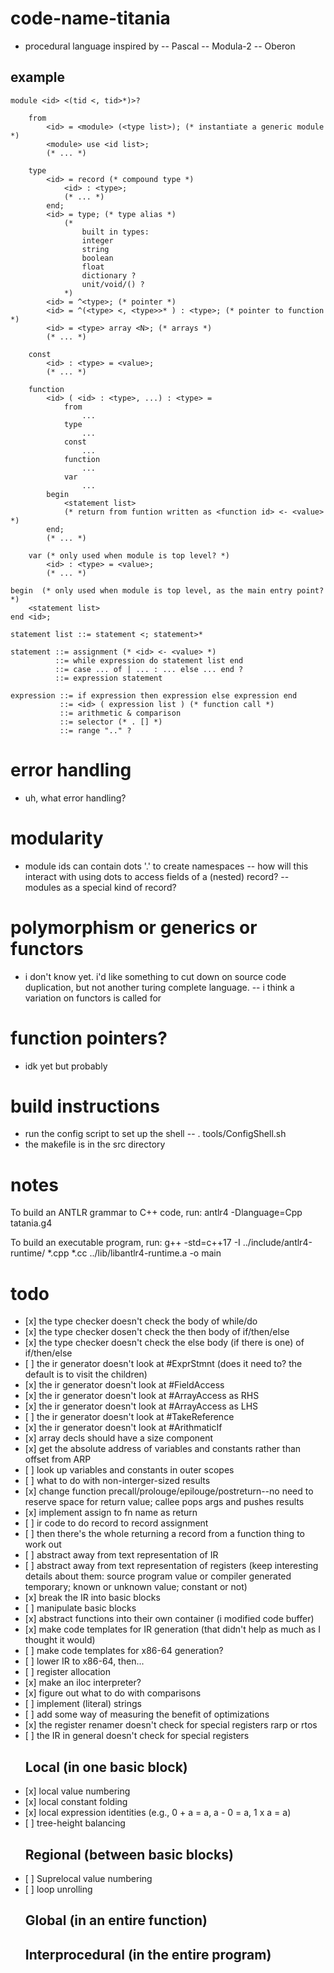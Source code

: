 # code-name-titania
- procedural language inspired by 
-- Pascal
-- Modula-2
-- Oberon

## example

    module <id> <(tid <, tid>*)>?
        
        from 
            <id> = <module> (<type list>); (* instantiate a generic module *)
            <module> use <id list>;
            (* ... *)

        type
            <id> = record (* compound type *)
                <id> : <type>;
                (* ... *)
            end;
            <id> = type; (* type alias *)
                (* 
                    built in types:
                    integer
                    string
                    boolean
                    float
                    dictionary ?
                    unit/void/() ?
                *)
            <id> = ^<type>; (* pointer *)
            <id> = ^(<type> <, <type>>* ) : <type>; (* pointer to function *)
            <id> = <type> array <N>; (* arrays *)
            (* ... *)
    
        const
            <id> : <type> = <value>;
            (* ... *)
    
        function
            <id> ( <id> : <type>, ...) : <type> =
                from
                    ...
                type
                    ...
                const
                    ...
                function
                    ...
                var
                    ...
            begin
                <statement list>
                (* return from funtion written as <function id> <- <value> *)
            end;
            (* ... *)
    
        var (* only used when module is top level? *)
            <id> : <type> = <value>;
            (* ... *)
    
    begin  (* only used when module is top level, as the main entry point? *)
        <statement list>
    end <id>;

    statement list ::= statement <; statement>*

    statement ::= assignment (* <id> <- <value> *)
              ::= while expression do statement list end
              ::= case ... of | ... : ... else ... end ?
              ::= expression statement

    expression ::= if expression then expression else expression end
               ::= <id> ( expression list ) (* function call *)
               ::= arithmetic & comparison
               ::= selector (* . [] *) 
               ::= range ".." ?

# error handling
- uh, what error handling?

# modularity
- module ids can contain dots '.' to create namespaces
-- how will this interact with using dots to access fields of a (nested) record?
-- modules as a special kind of record?

# polymorphism or generics or functors
- i don't know yet.  i'd like something to cut down on source code duplication, but not
another turing complete language.
-- i think a variation on functors is called for

# function pointers?
- idk yet but probably

# build instructions
- run the config script to set up the shell
-- . tools/ConfigShell.sh
- the makefile is in the src directory

# notes
To build an ANTLR grammar to C++ code, run:
   antlr4 -Dlanguage=Cpp tatania.g4

To build an executable program, run:
    g++ -std=c++17 -I ../include/antlr4-runtime/ \*.cpp \*.cc ../lib/libantlr4-runtime.a -o main

# todo
-    [x] the type checker doesn't check the body of while/do
-    [x] the type checker dosen't check the then body of if/then/else
-    [x] the type checker doesn't check the else body (if there is one) of if/then/else
-    [ ] the ir generator doesn't look at #ExprStmnt (does it need to? the default is to visit the children)
-    [x] the ir generator doesn't look at #FieldAccess
-    [x] the ir generator doesn't look at #ArrayAccess as RHS
-    [x] the ir generator doesn't look at #ArrayAccess as LHS
-    [ ] the ir generator doesn't look at #TakeReference
-    [x] the ir generator doesn't look at #ArithmaticIf
-    [x] array decls should have a size component
-    [x] get the absolute address of variables and constants rather than offset from ARP
-    [ ] look up variables and constants in outer scopes
-    [ ] what to do with non-interger-sized results
-    [x] change function precall/prolouge/epilouge/postreturn--no need to reserve space
        for return value; callee pops args and pushes results
-    [x] implement assign to fn name as return
-    [ ] ir code to do record to record assignment
-    [ ] then there's the whole returning a record from a function thing to work out
-    [ ] abstract away from text representation of IR
-    [ ] abstract away from text representation of registers (keep interesting details about
        them: source program value or compiler generated temporary; known or unknown value;
        constant or not)
-    [x] break the IR into basic blocks
-    [ ] manipulate basic blocks
-    [x] abstract functions into their own container (i modified code buffer)
-    [x] make code templates for IR generation (that didn't help as much as I thought it would)
-    [ ] make code templates for x86-64 generation?
-    [ ] lower IR to x86-64, then...
-    [ ] register allocation
-    [x] make an iloc interpreter?
-    [x] figure out what to do with comparisons
-    [ ] implement (literal) strings
-    [ ] add some way of measuring the benefit of optimizations
-    [x] the register renamer doesn't check for special registers rarp or rtos
-    [ ] the IR in general doesn't check for special registers
     ## Local (in one basic block)
-    [x] local value numbering
-    [x] local constant folding
-    [x] local expression identities (e.g., 0 + a = a, a - 0 = a, 1 x a = a)
-    [ ] tree-height balancing
     ## Regional (between basic blocks)
-    [ ] Suprelocal value numbering
-    [ ] loop unrolling
     ## Global (in an entire function)
     ## Interprocedural (in the entire program)
